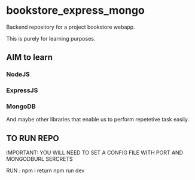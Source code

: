 # bookstore_express_mongo

Backend repository for a project bookstore webapp.

This is purely for learning purposes.

## AIM to learn

### NodeJS
### ExpressJS
### MongoDB

And maybe other libraries that enable us to perform repetetive task easily.

## TO RUN REPO

IMPORTANT: YOU WILL NEED TO SET A CONFIG FILE WITH PORT AND MONGODBURL SERCRETS

RUN : 
npm i  return
npm run dev
